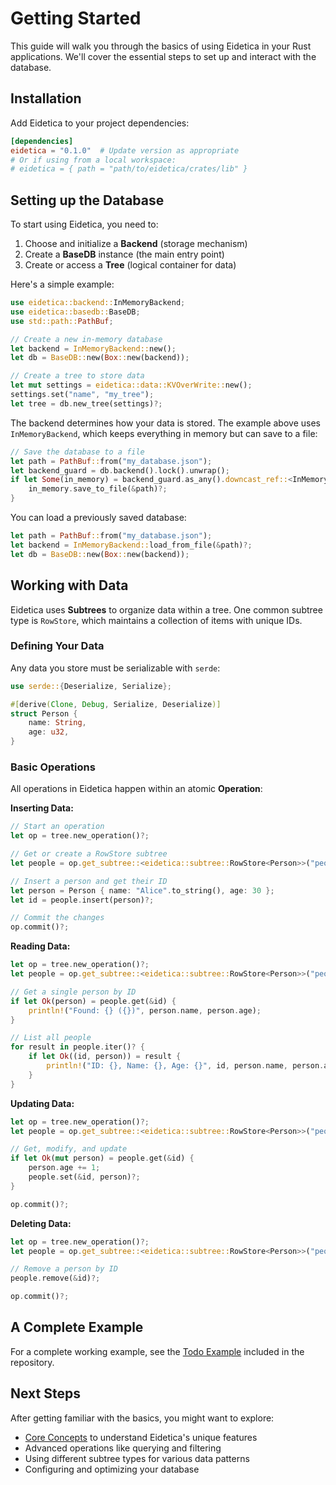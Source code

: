 # Getting Started

This guide will walk you through the basics of using Eidetica in your Rust applications. We'll cover the essential steps to set up and interact with the database.

## Installation

<!-- TODO: Add proper installation instructions once published -->

Add Eidetica to your project dependencies:

```toml
[dependencies]
eidetica = "0.1.0"  # Update version as appropriate
# Or if using from a local workspace:
# eidetica = { path = "path/to/eidetica/crates/lib" }
```

## Setting up the Database

To start using Eidetica, you need to:

1. Choose and initialize a **Backend** (storage mechanism)
2. Create a **BaseDB** instance (the main entry point)
3. Create or access a **Tree** (logical container for data)

Here's a simple example:

```rust
use eidetica::backend::InMemoryBackend;
use eidetica::basedb::BaseDB;
use std::path::PathBuf;

// Create a new in-memory database
let backend = InMemoryBackend::new();
let db = BaseDB::new(Box::new(backend));

// Create a tree to store data
let mut settings = eidetica::data::KVOverWrite::new();
settings.set("name", "my_tree");
let tree = db.new_tree(settings)?;
```

The backend determines how your data is stored. The example above uses `InMemoryBackend`, which keeps everything in memory but can save to a file:

```rust
// Save the database to a file
let path = PathBuf::from("my_database.json");
let backend_guard = db.backend().lock().unwrap();
if let Some(in_memory) = backend_guard.as_any().downcast_ref::<InMemoryBackend>() {
    in_memory.save_to_file(&path)?;
}
```

You can load a previously saved database:

```rust
let path = PathBuf::from("my_database.json");
let backend = InMemoryBackend::load_from_file(&path)?;
let db = BaseDB::new(Box::new(backend));
```

## Working with Data

Eidetica uses **Subtrees** to organize data within a tree. One common subtree type is `RowStore`, which maintains a collection of items with unique IDs.

### Defining Your Data

Any data you store must be serializable with `serde`:

```rust
use serde::{Deserialize, Serialize};

#[derive(Clone, Debug, Serialize, Deserialize)]
struct Person {
    name: String,
    age: u32,
}
```

### Basic Operations

All operations in Eidetica happen within an atomic **Operation**:

**Inserting Data:**

```rust
// Start an operation
let op = tree.new_operation()?;

// Get or create a RowStore subtree
let people = op.get_subtree::<eidetica::subtree::RowStore<Person>>("people")?;

// Insert a person and get their ID
let person = Person { name: "Alice".to_string(), age: 30 };
let id = people.insert(person)?;

// Commit the changes
op.commit()?;
```

**Reading Data:**

```rust
let op = tree.new_operation()?;
let people = op.get_subtree::<eidetica::subtree::RowStore<Person>>("people")?;

// Get a single person by ID
if let Ok(person) = people.get(&id) {
    println!("Found: {} ({})", person.name, person.age);
}

// List all people
for result in people.iter()? {
    if let Ok((id, person)) = result {
        println!("ID: {}, Name: {}, Age: {}", id, person.name, person.age);
    }
}
```

**Updating Data:**

```rust
let op = tree.new_operation()?;
let people = op.get_subtree::<eidetica::subtree::RowStore<Person>>("people")?;

// Get, modify, and update
if let Ok(mut person) = people.get(&id) {
    person.age += 1;
    people.set(&id, person)?;
}

op.commit()?;
```

**Deleting Data:**

```rust
let op = tree.new_operation()?;
let people = op.get_subtree::<eidetica::subtree::RowStore<Person>>("people")?;

// Remove a person by ID
people.remove(&id)?;

op.commit()?;
```

## A Complete Example

For a complete working example, see the [Todo Example](../../examples/todo/README.md) included in the repository.

## Next Steps

After getting familiar with the basics, you might want to explore:

- [Core Concepts](core_concepts.md) to understand Eidetica's unique features
- Advanced operations like querying and filtering
- Using different subtree types for various data patterns
- Configuring and optimizing your database
